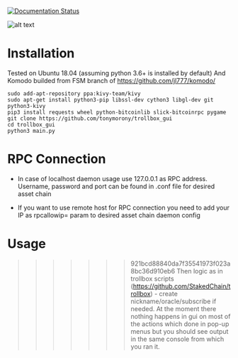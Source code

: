 [![Documentation Status](https://readthedocs.org/projects/trollbox-gui/badge/?version=latest)](https://trollbox-gui.readthedocs.io/en/latest/?badge=latest)

![alt text](https://i.imgur.com/uamsC8q.png)

# Installation 

Tested on Ubuntu 18.04 (assuming python 3.6+ is installed by default)
And Komodo builded from FSM branch of https://github.com/jl777/komodo/

```
sudo add-apt-repository ppa:kivy-team/kivy
sudo apt-get install python3-pip libssl-dev cython3 libgl-dev git python3-kivy
pip3 install requests wheel python-bitcoinlib slick-bitcoinrpc pygame
git clone https://github.com/tonymorony/trollbox_gui
cd trollbox_gui
python3 main.py
```

# RPC Connection

* In case of localhost daemon usage use 127.0.0.1 as RPC address. Username, password and port can be found in .conf file for desired asset chain

* If you want to use remote host for RPC connection you need to add your IP as rpcallowip= param to desired asset chain daemon config


# Usage 

>>>>>>> 921bcd88840da7f35541973f023a8bc36d910eb6
Then logic as in trollbox scripts (https://github.com/StakedChain/trollbox) - create nickname/oracle/subscribe if needed. 
At the moment there nothing happens in gui on most of the actions which done in pop-up menus but you should see output in the same console from which you ran it.
